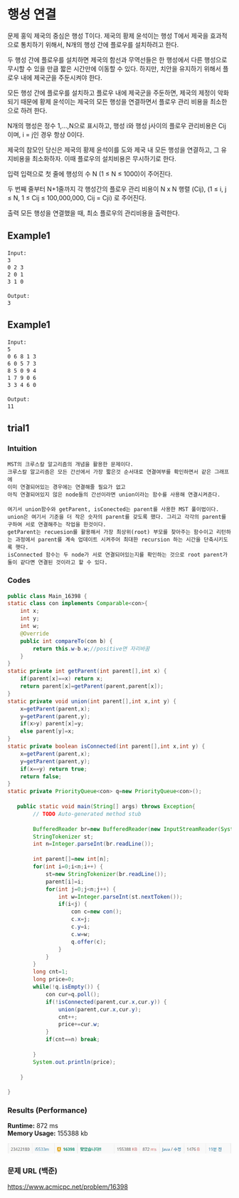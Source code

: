 # 행성 연결

문제
홍익 제국의 중심은 행성 T이다. 제국의 황제 윤석이는 행성 T에서 제국을 효과적으로 통치하기 위해서, N개의 행성 간에 플로우를 설치하려고 한다.

두 행성 간에 플로우를 설치하면 제국의 함선과 무역선들은 한 행성에서 다른 행성으로 무시할 수 있을 만큼 짧은 시간만에 이동할 수 있다. 하지만, 치안을 유지하기 위해서 플로우 내에 제국군을 주둔시켜야 한다.

모든 행성 간에 플로우를 설치하고 플로우 내에 제국군을 주둔하면, 제국의 제정이 악화되기 때문에 황제 윤석이는 제국의 모든 행성을 연결하면서 플로우 관리 비용을 최소한으로 하려 한다.

N개의 행성은 정수 1,…,N으로 표시하고, 행성 i와 행성 j사이의 플로우 관리비용은 Cij이며, i = j인 경우 항상 0이다.

제국의 참모인 당신은 제국의 황제 윤석이를 도와 제국 내 모든 행성을 연결하고, 그 유지비용을 최소화하자.  이때 플로우의 설치비용은 무시하기로 한다.

입력
입력으로 첫 줄에 행성의 수 N (1 ≤ N ≤ 1000)이 주어진다.

두 번째 줄부터 N+1줄까지 각 행성간의 플로우 관리 비용이 N x N 행렬 (Cij),  (1 ≤ i, j ≤ N, 1 ≤ Cij ≤ 100,000,000, Cij = Cji) 로 주어진다.

출력
모든 행성을 연결했을 때, 최소 플로우의 관리비용을 출력한다.


## Example1

```
Input: 
3
0 2 3
2 0 1
3 1 0

Output: 
3
```

## Example1

```
Input: 
5
0 6 8 1 3
6 0 5 7 3
8 5 0 9 4
1 7 9 0 6
3 3 4 6 0

Output: 
11
```

## trial1
### Intuition
```
MST의 크루스칼 알고리즘의 개념을 활용한 문제이다.
크루스칼 알고리즘은 모든 간선에서 가장 짧은것 순서대로 연결여부를 확인하면서 같은 그래프에
이미 연결되어있는 경우에는 연결해줄 필요가 없고
아직 연결되어있지 않은 node들의 간선이라면 union이라는 함수를 사용해 연결시켜준다.

여기서 union함수와 getParent, isConected는 parent를 사용한 MST 풀이법이다.
union은 여기서 기준을 더 작은 숫자의 parent를 갖도록 했다. 그리고 각각의 parent를 구하여 서로 연결해주는 작업을 한것이다.
getParent는 recuesion를 활용해서 가장 최상위(root) 부모를 찾아주는 함수이고 리턴하는 과정에서 parent를 계속 업데이트 시켜주어 최대한 recursion 하는 시간을 단축시키도록 햇다.
isConnected 함수는 두 node가 서로 연결되어있는지를 확인하는 것으로 root parent가 둘이 같다면 연결된 것이라고 할 수 있다. 
```
### Codes  
```java
public class Main_16398 {
static class con implements Comparable<con>{
    int x;
    int y;
    int w;
    @Override
    public int compareTo(con b) {
        return this.w-b.w;//positive면 자리바꿈
    }
}
static private int getParent(int parent[],int x) {
    if(parent[x]==x) return x;
    return parent[x]=getParent(parent,parent[x]);
}
static private void union(int parent[],int x,int y) {
    x=getParent(parent,x);
    y=getParent(parent,y);
    if(x>y) parent[x]=y;
    else parent[y]=x;
}
static private boolean isConnected(int parent[],int x,int y) {
    x=getParent(parent,x);
    y=getParent(parent,y);
    if(x==y) return true;
    return false;
}
static private PriorityQueue<con> q=new PriorityQueue<con>();

   public static void main(String[] args) throws Exception{
        // TODO Auto-generated method stub

        BufferedReader br=new BufferedReader(new InputStreamReader(System.in));
        StringTokenizer st;
        int n=Integer.parseInt(br.readLine());
        
        int parent[]=new int[n];
        for(int i=0;i<n;i++) {
            st=new StringTokenizer(br.readLine());
            parent[i]=i;
            for(int j=0;j<n;j++) {
                int w=Integer.parseInt(st.nextToken());
                if(i<j) {
                    con c=new con();
                    c.x=j;
                    c.y=i;
                    c.w=w;
                    q.offer(c);
                }
            }
        }
        long cnt=1;
        long price=0;
        while(!q.isEmpty()) {
            con cur=q.poll();
            if(!isConnected(parent,cur.x,cur.y)) {
                union(parent,cur.x,cur.y);
                cnt++;
                price+=cur.w;
            }
            if(cnt==n) break;
            
        }
        System.out.println(price);
        
    }

}
```

### Results (Performance)  
**Runtime:** 872 ms   
**Memory Usage:**   155388 kb    

<p align="center"> 
<img src="./capture.JPG">
</p>


### 문제 URL (백준)  
https://www.acmicpc.net/problem/16398